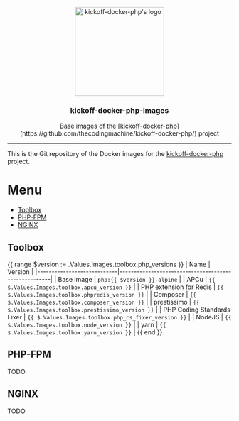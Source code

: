 <p align="center">
    <img src="https://user-images.githubusercontent.com/8983173/28176182-c45b1196-67f6-11e7-8d96-fd1aefd3fcab.png" alt="kickoff-docker-php's logo" width="200" height="200" />
</p>
<h3 align="center">kickoff-docker-php-images</h3>
<p align="center">Base images of the [kickoff-docker-php](https://github.com/thecodingmachine/kickoff-docker-php/) project</p>

---

This is the Git repository of the Docker images for the [kickoff-docker-php](https://github.com/thecodingmachine/kickoff-docker-php/) project.

# Menu

* [Toolbox](#toolbox)
* [PHP-FPM](#php-fpm)
* [NGINX](#nginx)

## Toolbox
{{ range $version := .Values.Images.toolbox.php_versions }}
| Name                       | Version                                              |
|----------------------------|------------------------------------------------------|
| Base image                 | `php:{{ $version }}-alpine`                          |
| APCu                       | `{{ $.Values.Images.toolbox.apcu_version }}`         |
| PHP extension for Redis    | `{{ $.Values.Images.toolbox.phpredis_version }}`     |
| Composer                   | `{{ $.Values.Images.toolbox.composer_version }}`     |
| prestissimo                | `{{ $.Values.Images.toolbox.prestissimo_version }}`  |
| PHP Coding Standards Fixer | `{{ $.Values.Images.toolbox.php_cs_fixer_version }}` |
| NodeJS                     | `{{ $.Values.Images.toolbox.node_version }}`         |
| yarn                       | `{{ $.Values.Images.toolbox.yarn_version }}`         |
{{ end }}
## PHP-FPM

TODO

## NGINX

TODO